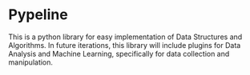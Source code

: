 # Pypeline
This is a python library for easy implementation of Data Structures and Algorithms. In future iterations, this library will include plugins for Data Analysis and Machine Learning, specifically for data collection and manipulation.

